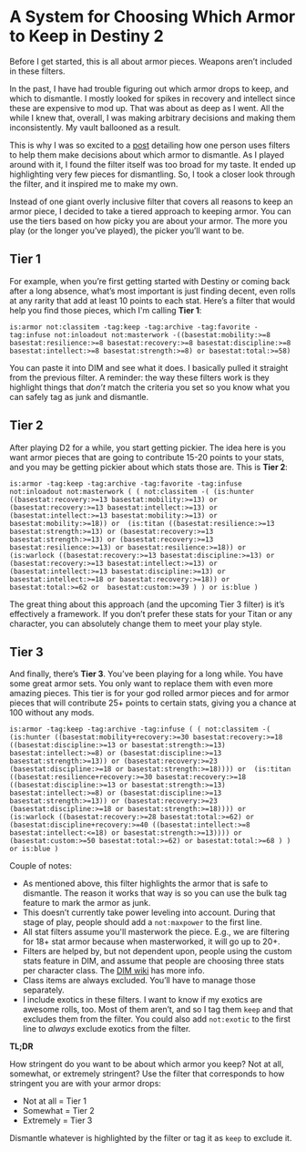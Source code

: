 # A System for Choosing Which Armor to Keep in Destiny 2

Before I get started, this is all about armor pieces. Weapons aren’t included in these filters.

In the past, I have had trouble figuring out which armor drops to keep, and which to dismantle. I mostly looked for spikes in recovery and intellect since these are expensive to mod up. That was about as deep as I went. All the while I knew that, overall, I was making arbitrary decisions and making them inconsistently. My vault ballooned as a result. 

This is why I was so excited to a [post](https://reddit.com/r/DestinyItemManager/comments/kujvqt/i_made_a_filter_for_destiny_item_manager_to_clean/) detailing how one person uses filters to help them make decisions about which armor to dismantle. As I played around with it, I found the filter itself was too broad for my taste. It ended up highlighting very few pieces for dismantling. So, I took a closer look through the filter, and it inspired me to make my own.

Instead of one giant overly inclusive filter that covers all reasons to keep an armor piece, I decided to take a tiered approach to keeping armor. You can use the tiers based on how picky you are about your armor. The more you play (or the longer you’ve played), the picker you’ll want to be. 

## Tier 1

For example, when you’re first getting started with Destiny or coming back after a long absence, what’s most important is just finding decent, even rolls at any rarity that add at least 10 points to each stat. Here’s a filter that would help you find those pieces, which I'm calling **Tier 1**:

`is:armor not:classitem -tag:keep -tag:archive -tag:favorite -tag:infuse not:inloadout not:masterwork -((basestat:mobility:>=8 basestat:resilience:>=8 basestat:recovery:>=8 basestat:discipline:>=8 basestat:intellect:>=8 basestat:strength:>=8) or basestat:total:>=58)`

You can paste it into DIM and see what it does. I basically pulled it straight from the previous filter. A reminder: the way these filters work is they highlight things that *don’t* match the criteria you set so you know what you can safely tag as junk and dismantle.

## Tier 2

After playing D2 for a while, you start getting pickier. The idea here is you want armor pieces that are going to contribute 15-20 points to your stats, and you may be getting pickier about which stats those are. This is **Tier 2**:

`is:armor -tag:keep -tag:archive -tag:favorite -tag:infuse not:inloadout not:masterwork
(
(
not:classitem
-(
(is:hunter ((basestat:recovery:>=13 basestat:mobility:>=13) or (basestat:recovery:>=13 basestat:intellect:>=13) or (basestat:intellect:>=13 basestat:mobility:>=13) or basestat:mobility:>=18)) or 
(is:titan ((basestat:resilience:>=13 basestat:strength:>=13) or (basestat:recovery:>=13 basestat:strength:>=13) or (basestat:recovery:>=13 basestat:resilience:>=13) or basestat:resilience:>=18)) or 
(is:warlock ((basestat:recovery:>=13 basestat:discipline:>=13) or (basestat:recovery:>=13 basestat:intellect:>=13) or (basestat:intellect:>=13 basestat:discipline:>=13) or basestat:intellect:>=18 or basestat:recovery:>=18)) or 
basestat:total:>=62 or 
basestat:custom:>=39
)
) or
is:blue
)`

The great thing about this approach (and the upcoming Tier 3 filter) is it’s effectively a framework. If you don’t prefer these stats for your Titan or any character, you can absolutely change them to meet your play style. 

## Tier 3

And finally, there’s **Tier 3**. You’ve been playing for a long while. You have some great armor sets. You only want to replace them with even more amazing pieces. This tier is for your god rolled armor pieces and for armor pieces that will contribute 25+ points to certain stats, giving you a chance at 100 without any mods.

`is:armor -tag:keep -tag:archive -tag:infuse
(
(
not:classitem
-(
(is:hunter ((basestat:mobility+recovery:>=30 basestat:recovery:>=18 ((basestat:discipline:>=13 or basestat:strength:>=13) basestat:intellect:>=8) or (basestat:discipline:>=13 basestat:strength:>=13)) or (basestat:recovery:>=23 (basestat:discipline:>=18 or basestat:strength:>=18)))) or 
(is:titan ((basestat:resilience+recovery:>=30 basestat:recovery:>=18 ((basestat:discipline:>=13 or basestat:strength:>=13) basestat:intellect:>=8) or (basestat:discipline:>=13 basestat:strength:>=13)) or (basestat:recovery:>=23 (basestat:discipline:>=18 or basestat:strength:>=18)))) or 
(is:warlock ((basestat:recovery:>=28 basestat:total:>=62) or (basestat:discipline+recovery:>=40 ((basestat:intellect:>=8 basestat:intellect:<=18) or basestat:strength:>=13)))) or 
(basestat:custom:>=50 basestat:total:>=62) or
basestat:total:>=68
)
) or
is:blue
)`

Couple of notes:

* As mentioned above, this filter highlights the armor that is safe to dismantle. The reason it works that way is so you can use the bulk tag feature to mark the armor as junk.
* This doesn’t currently take power leveling into account. During that stage of play, people should add a `not:maxpower` to the first line.
* All stat filters assume you'll masterwork the piece. E.g., we are filtering for 18+ stat armor because when masterworked, it will go up to 20+.
* Filters are helped by, but not dependent upon, people using the custom stats feature in DIM, and assume that people are choosing three stats per character class. The [DIM wiki](https://destinyitemmanager.fandom.com/wiki/Organizer#Custom_Stat_Total_.28Custom_Total.29) has more info.
* Class items are always excluded. You’ll have to manage those separately.
* I include exotics in these filters. I want to know if my exotics are awesome rolls, too. Most of them aren’t, and so I tag them `keep` and that excludes them from the filter. You could also add `not:exotic` to the first line to *always* exclude exotics from the filter.

**TL;DR**

How stringent do you want to be about which armor you keep? Not at all, somewhat, or extremely stringent? Use the filter that corresponds to how stringent you are with your armor drops:

* Not at all = Tier 1
* Somewhat = Tier 2
* Extremely = Tier 3

Dismantle whatever is highlighted by the filter or tag it as `keep` to exclude it.